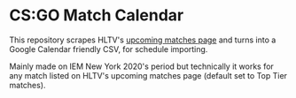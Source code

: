 # CS:GO Match Calendar

This repository scrapes HLTV's [upcoming matches page](https://www.hltv.org/matches?predefinedFilter=top_tier) and turns into a Google Calendar friendly CSV, for schedule importing.

Mainly made on IEM New York 2020's period but technically it works for any match listed on HLTV's upcoming matches page (default set to Top Tier matches).
